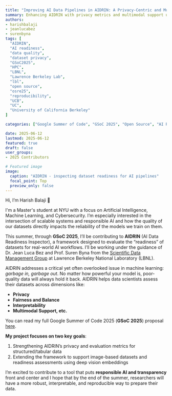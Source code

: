 ```yaml
---
title: "Improving AI Data Pipelines in AIDRIN: A Privacy-Centric and Multimodal Expansion"
summary: Enhancing AIDRIN with privacy metrics and multimodal support under mentorship from LBNL researchers as part of GSoC 2025.
authors: 
- harishbalaji
- jeanlucabez
- surenbyna
tags: [
  "AIDRIN",
  "AI readiness",
  "data quality",
  "dataset privacy",
  "GSoC2025",
  "HPC",
  "LBNL",
  "Lawrence Berkeley Lab",
  "lbl",
  "open source",
  "osre25",
  "reproducibility",
  "UCB",
  "UC",
  "University of California Berkeley"
]

categories: ["Google Summer of Code", "GSoC 2025", "Open Source", "AI Readiness"]

date: 2025-06-12
lastmod: 2025-06-12
featured: true
draft: false
user_groups:
- 2025 Contributors

# Featured image
image:
  caption: "AIDRIN - inspecting dataset readiness for AI pipelines"
  focal_point: Top
  preview_only: false
---
```


Hi, I’m Harish Balaji 👋

I'm a Master's student at NYU with a focus on Artificial Intelligence, Machine Learning, and Cybersecurity. I’m especially interested in the intersection of scalable systems and responsible AI and how the quality of our datasets directly impacts the reliability of the models we train on them.

This summer, through **GSoC 2025**, I’ll be contributing to **AIDRIN** (AI Data Readiness Inspector), a framework designed to evaluate the “readiness” of datasets for real-world AI workflows. I’ll be working under the guidance of Dr. Jean Luca Bez and Prof. Suren Byna from the [Scientific Data Management Group](https://crd.lbl.gov/divisions/scidata/sdm/) at Lawrence Berkeley National Laboratory (LBNL).

AIDRIN addresses a critical yet often overlooked issue in machine learning: *garbage in, garbage out*. No matter how powerful your model is, poor-quality data will always hold it back. AIDRIN helps data scientists assess their datasets across dimensions like:

- **Privacy** 
- **Fairness and Balance**
- **Interpretability** 
- **Multimodal Support, etc.**

You can read my full Google Summer of Code 2025 (**GSoC 2025**) proposal [here](https://drive.google.com/file/d/1RUyU2fHkc8GZ9vTj5SUr6jj84ZaRUvNt/view).

**My project focuses on two key goals**:
1. Strengthening AIDRIN’s privacy and evaluation metrics for structured/tabular data  
2. Extending the framework to support image-based datasets and readiness assessments using deep vision embeddings

I’m excited to contribute to a tool that puts **responsible AI and transparency** front and center and I hope that by the end of the summer, researchers will have a more robust, interpretable, and reproducible way to prepare their data.


